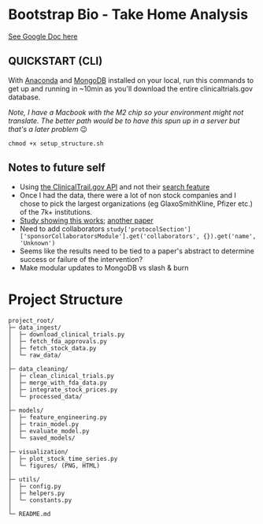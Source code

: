 # Bootstrap Bio - Take Home Analysis

[See Google Doc here](https://docs.google.com/document/d/1gTC7-phKevo7qJZr3LecRARh2zT2D-3F2IWBKjhZJOQ/edit?tab=t.0)

## QUICKSTART (CLI)
With [Anaconda](https://docs.anaconda.com/anaconda/install/)
and [MongoDB](https://www.mongodb.com/docs/manual/installation/)
installed on your local, run this commands to get up and running in ~10min 
as you'll download the entire clinicaltrials.gov database.

_Note, I have a Macbook with the M2 chip so your environment might not translate._
_The better path would be to have this spun up in a server but that's a later problem_ 😉

```
chmod +x setup_structure.sh
```

## Notes to future self
- Using [the ClinicalTrail.gov API](https://clinicaltrials.gov/data-api/about-api) and not their [search feature](https://clinicaltrials.gov/search?resFirstPost=2014-11-21_2024-11-21&aggFilters=results:with)
- Once I had the data, there were a lot of non stock companies and I chose to pick the largest organizations (eg GlaxoSmithKline, Pfizer etc.) of the 7k+ institutions.
- [Study showing this works](https://pmc.ncbi.nlm.nih.gov/articles/PMC9439234/); [another paper](https://www.nature.com/articles/s41598-023-39301-4)
- Need to add collaborators `study['protocolSection']['sponsorCollaboratorsModule'].get('collaborators', {}).get('name', 'Unknown')`
- Seems like the results need to be tied to a paper's abstract to determine success or failure of the intervention?
- Make modular updates to MongoDB vs slash & burn

# Project Structure
```
project_root/
├─ data_ingest/
│  ├─ download_clinical_trials.py
│  ├─ fetch_fda_approvals.py
│  ├─ fetch_stock_data.py
│  └─ raw_data/
│
├─ data_cleaning/
│  ├─ clean_clinical_trials.py
│  ├─ merge_with_fda_data.py
│  ├─ integrate_stock_prices.py
│  └─ processed_data/
│
├─ models/
│  ├─ feature_engineering.py
│  ├─ train_model.py
│  ├─ evaluate_model.py
│  └─ saved_models/
│
├─ visualization/
│  ├─ plot_stock_time_series.py
│  └─ figures/ (PNG, HTML)
│
├─ utils/
│  ├─ config.py
│  ├─ helpers.py
│  └─ constants.py
│
└─ README.md
```